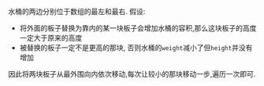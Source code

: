 水桶的两边分别位于数组的最左和最右.
假设:
- 将外面的板子替换为靠内的某一块板子会增加水桶的容积,那么这块板子的高度一定大于原来的高度
- 被替换的板子一定不是更高的那块, 否则水桶的`weight`减小了但`height`并没有增加

因此将两块板子从最外围向内依次移动,每次让较小的那块移动一步,遍历一次即可.